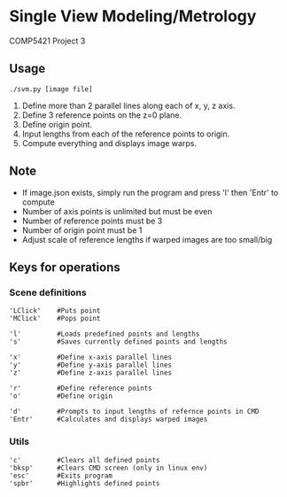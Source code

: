 # Single View Modeling/Metrology

COMP5421 Project 3

## Usage

```
./svm.py [image file]
```

1) Define more than 2 parallel lines along each of x, y, z axis.
2) Define 3 reference points on the z=0 plane.
3) Define origin point.
4) Input lengths from each of the reference points to origin.
5) Compute everything and displays image warps.

## Note

* If image.json exists, simply run the program and press 'l' then 'Entr' to compute
* Number of axis points is unlimited but must be even
* Number of reference points must be 3
* Number of origin point must be 1
* Adjust scale of reference lengths if warped images are too small/big

## Keys for operations

### Scene definitions

```
'LClick'    #Puts point
'MClick'    #Pops point

'l'         #Loads predefined points and lengths
's'         #Saves currently defined points and lengths
        
'x'    	    #Define x-axis parallel lines
'y'    	    #Define y-axis parallel lines
'z'    	    #Define z-axis parallel lines
        
'r'    	    #Define reference points
'o'    	    #Define origin
        
'd'    	    #Prompts to input lengths of refernce points in CMD
'Entr' 	    #Calculates and displays warped images
```

### Utils

```
'c'    	    #Clears all defined points
'bksp' 	    #Clears CMD screen (only in linux env)
'esc'  	    #Exits program
'spbr'	    #Highlights defined points
```
